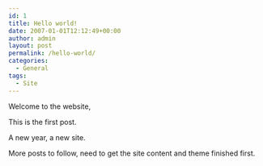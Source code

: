 ```yaml
---
id: 1
title: Hello world!
date: 2007-01-01T12:12:49+00:00
author: admin
layout: post
permalink: /hello-world/
categories:
  - General
tags:
  - Site
---
```

<p class="lead">
  Welcome to the website,
</p>

This is the first post.

A new year, a new site.

More posts to follow, need to get the site content and theme finished first.